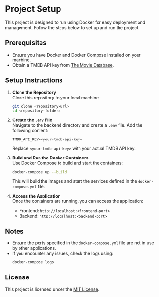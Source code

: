 # Project Setup

This project is designed to run using Docker for easy deployment and management. Follow the steps below to set up and run the project.

## Prerequisites

- Ensure you have Docker and Docker Compose installed on your machine.
- Obtain a TMDB API key from [The Movie Database](https://www.themoviedb.org/documentation/api).

## Setup Instructions

1. **Clone the Repository**  
   Clone this repository to your local machine:
   ```bash
   git clone <repository-url>
   cd <repository-folder>
   ```

2. **Create the `.env` File**  
   Navigate to the backend directory and create a `.env` file. Add the following content:
   ```env
   TMDB_API_KEY=<your-tmdb-api-key>
   ```
   Replace `<your-tmdb-api-key>` with your actual TMDB API key.

3. **Build and Run the Docker Containers**  
   Use Docker Compose to build and start the containers:
   ```bash
   docker-compose up --build
   ```
   This will build the images and start the services defined in the `docker-compose.yml` file.

4. **Access the Application**  
   Once the containers are running, you can access the application:
   - Frontend: `http://localhost:<frontend-port>`
   - Backend: `http://localhost:<backend-port>`

## Notes

- Ensure the ports specified in the `docker-compose.yml` file are not in use by other applications.
- If you encounter any issues, check the logs using:
  ```bash
  docker-compose logs
  ```

## License

This project is licensed under the [MIT License](LICENSE).